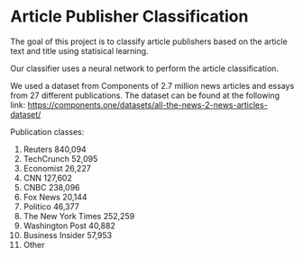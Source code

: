 # Article Publisher Classification

The goal of this project is to classify article publishers based on the article text and title using statisical learning. 

Our classifier uses a neural network to perform the article classification.

We used a dataset from Components of 2.7 million news articles and essays from 27 different publications. The dataset can be found at the following link: https://components.one/datasets/all-the-news-2-news-articles-dataset/


Publication classes:
1. Reuters        840,094
2. TechCrunch     52,095
3. Economist      26,227
4. CNN            127,602
5. CNBC           238,096
6. Fox News       20,144
7. Politico       46,377
8. The New York Times 252,259
9. Washington Post    40,882
10. Business Insider  57,953
11. Other
